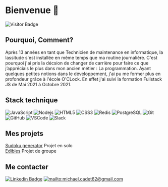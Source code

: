 # Bienvenue 👋
![Visitor Badge](https://visitor-badge.laobi.icu/badge?page_id=frenchix)
## Pourquoi, Comment?

Après 13 années en tant que Technicien de maintenance en informatique, la lassitude s'est installée en même temps que ma routine journalière. C'est pourquoi j'ai pris la décsion de changer de carrière pour faire ce que j’appréciais le plus dans mon ancien métier : La programmation.
Ayant quelques petites notions dans le développement, j'ai pu me former plus en profondeur grâce à l'école O'CLock. En effet j'ai suivi la formation Fullstack JS de Mai 2021 à Octobre 2021.

## Stack technique

![JavaScript](https://img.shields.io/badge/-JavaScript-black?style=flat-square&logo=javascript)
![Nodejs](https://img.shields.io/badge/-Nodejs-black?style=flat-square&logo=Node.js)
![HTML5](https://img.shields.io/badge/-HTML5-E34F26?style=flat-square&logo=html5&logoColor=white)
![CSS3](https://img.shields.io/badge/-CSS3-1572B6?style=flat-square&logo=css3)
![Redis](https://img.shields.io/badge/-Redis-black?style=flat-square&logo=Redis)
![PostgreSQL](https://img.shields.io/badge/-PostgreSQL-336791?style=flat-square&logo=postgresql)
![Git](https://img.shields.io/badge/-Git-black?style=flat-square&logo=git)
![GitHub](https://img.shields.io/badge/-GitHub-181717?style=flat-square&logo=github)
![VSCode](https://img.shields.io/badge/-Visual%20Studio%20Code-05122A?style=flat&logo=visual-studio-code&logoColor=007ACC)
![Slack](https://img.shields.io/badge/-Slack-05122A?style=flat&logo=Slack)

## Mes projets 

[Sudoku generator](https://github.com/Frenchix/sudoku_generator) Projet en solo  
[Edibles](https://edibles.surge.sh/) Projet de groupe  

## Me contacter

[![Linkedin Badge](https://img.shields.io/badge/-Michael-blue?style=flat-square&logo=Linkedin&logoColor=white&link=https://www.linkedin.com/in/michael-cadet-429094131/)](https://www.linkedin.com/in/michael-cadet-429094131/)
[![mailto:michael.cadet62@gmail.com](https://img.shields.io/badge/Gmail-D14836?style=flat&logo=gmail&logoColor=white)](mailto:michael.cadet62@gmail.com)
